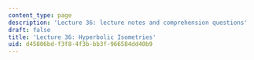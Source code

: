 ```yaml
---
content_type: page
description: 'Lecture 36: lecture notes and comprehension questions'
draft: false
title: 'Lecture 36: Hyperbolic Isometries'
uid: d45806bd-f3f8-4f3b-bb3f-966584dd40b9
---
```

